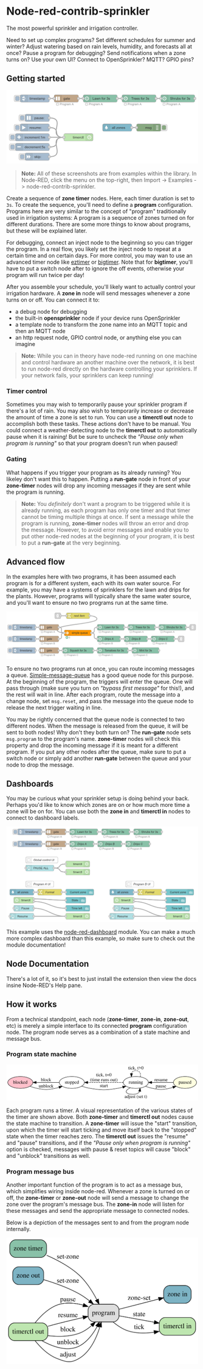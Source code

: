 # Node-red-contrib-sprinkler

The most powerful sprinkler and irrigation controller.

Need to set up complex programs? Set different schedules for summer and winter? Adjust watering based on rain levels, humidity, and forecasts all at once? Pause a program for debugging? Send notifications when a zone turns on? Use your own UI? Connect to OpenSprinkler? MQTT? GPIO pins?

## Getting started

![Sequence of zone-timer nodes](./screenshots/timer-sequence.png)

> **Note:** All of these screenshots are from examples within the library. In Node-RED, click the menu on the top-right, then Import -> Examples -> node-red-contrib-sprinkler.

Create a sequence of **zone timer** nodes. Here, each timer duration is set to `3s`.
To create the sequence, you'll need to define a **program** configuration. Programs here are very similar to the concept of "program" traditionally used in irrigation systems: A program is a sequence of zones turned on for different durations. There are some more things to know about programs, but these will be explained later.

For debugging, connect an inject node to the beginning so you can trigger the program. In a real flow, you likely set the inject node to repeat at a certain time and on certain days. For more control, you may wan to use an advanced timer node like [eztimer](https://flows.nodered.org/node/node-red-contrib-eztimer) or [bigtimer](https://flows.nodered.org/node/node-red-contrib-bigtimer). Note that for **bigtimer**, you'll have to put a switch node after to ignore the off events, otherwise your program will run twice per day!

After you assemble your schedule, you'll likely want to actually control your irrigation hardware. A **zone in** node will send messages whenever a zone turns on or off. You can connect it to:
- a debug node for debugging
- the built-in **opensprinkler** node if your device runs OpenSprinkler
- a template node to transform the zone name into an MQTT topic and then an MQTT node
- an http request node, GPIO control node, or anything else you can imagine

> **Note:** While you can in theory have node-red running on one machine and control hardware an another machine over the network, it is best to run node-red directly on the hardware controlling your sprinklers. If your network fails, your sprinklers can keep running!

### Timer control

Sometimes you may wish to temporarily pause your sprinkler program if there's a lot of rain. You may also wish to temporarily increase or decrease the amount of time a zone is set to run. You can use a **timerctl out** node to accomplish both these tasks. These actions don't have to be manual. You could connect a weather-detecting node to the **timerctl out** to automatically pause when it is raining! But be sure to uncheck the *"Pause only when program is running"* so that your program doesn't run when paused!

### Gating

What happens if you trigger your program as its already running? You likeley don't want this to happen. Putting a **run-gate** node in front of your **zone-timer** nodes will drop any incoming messages if they are sent while the program is running.

> **Note:** You *definitely* don't want a program to be triggered while it is already running, as each program has only one timer and that timer cannot be timing multiple things at once. If sent a message while the program is running, **zone-timer** nodes will throw an error and drop the message. However, to avoid error messages and enable you to put other node-red nodes at the beginning of your program, it is best to put a **run-gate** at the very beginning.

## Advanced flow

In the examples here with two programs, it has been assumed each program is for a different system, each with its own water source. For example, you may have a systems of sprinklers for the lawn and drips for the plants. However, programs will typically share the same water source, and you'll want to ensure no two programs run at the same time.

![Advanced flow program screenshot](./screenshots/advanced-flow.png)

To ensure no two programs run at once, you can route incoming messages a queue. [Simple-message-queue](https://flows.nodered.org/node/node-red-contrib-simple-message-queue) has a good queue node for this purpose. At the beginning of the program, the triggers will enter the queue. One will pass through (make sure you turn on *"bypass first message"* for this!), and the rest will wait in line. After each program, route the message into a change node, set `msg.reset`, and pass the message into the queue node to release the next trigger waiting in line.

You may be rightly concerned that the queue node is connected to two different nodes. When the message is released from the queue, it will be sent to both nodes! Why don't they both turn on? The **run-gate** node sets `msg.program` to the program's name. **zone-timer** nodes will check this property and drop the incoming message if it is meant for a different program. If you put any other nodes after the queue, make sure to put a switch node or simply add another **run-gate** between the queue and your node to drop the message.

## Dashboards

You may be curious what your sprinkler setup is doing behind your back. Perhaps you'd like to know which zones are on or how much more time a zone will be on for. You can use both the **zone in** and **timerctl in** nodes to connect to dashboard labels.

![Using sprinkler nodes with dashboard nodes](./screenshots/dashboard.png)

This example uses the [node-red-dashboard](https://flows.nodered.org/node/node-red-dashboard) module. You can make a much more complex dashboard than this example, so make sure to check out the module documentation!

## Node Documentation

There's a lot of it, so it's best to just install the extension then view the docs insine Node-RED's Help pane.

## How it works

From a technical standpoint, each node (**zone-timer**, **zone-in**, **zone-out**, etc) is merely a simple interface to its connected **program** configuration node. The program node serves as a combination of a state machine and message bus.

### Program state machine
![Visual representation of program state machine](./screenshots/statediagram.svg)

Each program runs a timer. A visual representation of the various states of the timer are shown above. Both **zone-timer** and **timerctl out** nodes cause the state machine to transition. A **zone-timer** will issue the "start" transition, upon which the timer will start ticking and move itself back to the "stopped" state when the timer reaches zero. The **timerctl out** issues the "resume" and "pause" transitions, and if the *"Pause only when program is running"* option is checked, messages with pause & reset topics will cause "block" and "unblock" transitions as well.

### Program message bus

Another important function of the program is to act as a message bus, which simplifies wiring inside node-red. Whenever a zone is turned on or off, the **zone-timer** or **zone-out** node will send a message to change the zone over the program's message bus. The **zone-in** node will listen for these messages and send the appropriate message to connected nodes.

Below is a depiction of the messages sent to and from the program node internally.

![Visual representation of how messages are routed](./screenshots/bigdiagram.svg)
